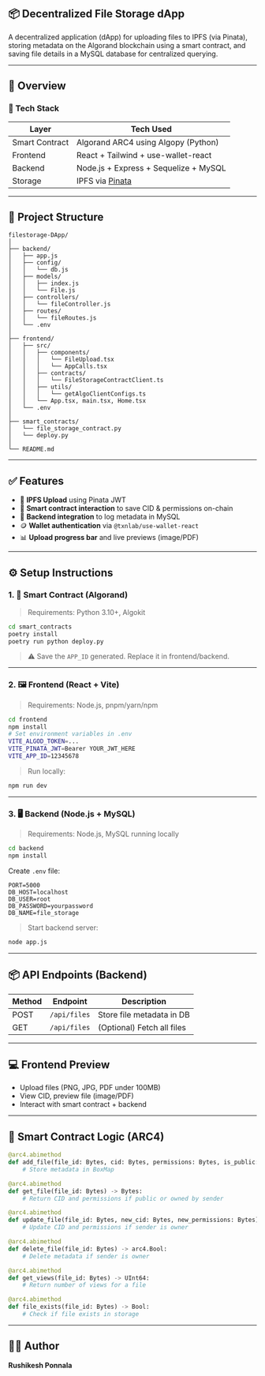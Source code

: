 
## 📦 Decentralized File Storage dApp

A decentralized application (dApp) for uploading files to IPFS (via Pinata), storing metadata on the Algorand blockchain using a smart contract, and saving file details in a MySQL database for centralized querying.

---

## 🧠 Overview

### 🔗 Tech Stack

| Layer         | Tech Used                                       |
|---------------|-------------------------------------------------|
| Smart Contract| Algorand ARC4 using Algopy (Python)             |
| Frontend      | React + Tailwind + use-wallet-react             |
| Backend       | Node.js + Express + Sequelize + MySQL           |
| Storage       | IPFS via [Pinata](https://pinata.cloud)         |

---

## 📁 Project Structure

```
filestorage-DApp/
│
├── backend/
│   ├── app.js
│   ├── config/
│   │   └── db.js
│   ├── models/
│   │   ├── index.js
│   │   └── File.js
│   ├── controllers/
│   │   └── fileController.js
│   ├── routes/
│   │   └── fileRoutes.js
│   └── .env
│
├── frontend/
│   ├── src/
│   │   ├── components/
│   │   │   └── FileUpload.tsx
│   │   │   └── AppCalls.tsx
│   │   ├── contracts/
│   │   │   └── FileStorageContractClient.ts
│   │   ├── utils/
│   │   │   └── getAlgoClientConfigs.ts
│   │   └── App.tsx, main.tsx, Home.tsx
│   └── .env
│
├── smart_contracts/
│   └── file_storage_contract.py
│   └── deploy.py
│
└── README.md
```

---

## ✅ Features

- 🔐 **IPFS Upload** using Pinata JWT
- 📡 **Smart contract interaction** to save CID & permissions on-chain
- 💾 **Backend integration** to log metadata in MySQL
- 🪙 **Wallet authentication** via `@txnlab/use-wallet-react`
- 📊 **Upload progress bar** and live previews (image/PDF)

---

## ⚙️ Setup Instructions

### 1. 📜 Smart Contract (Algorand)

> Requirements: Python 3.10+, Algokit

```bash
cd smart_contracts
poetry install
poetry run python deploy.py
```

> ⚠️ Save the `APP_ID` generated. Replace it in frontend/backend.

---

### 2. 🖼 Frontend (React + Vite)

> Requirements: Node.js, pnpm/yarn/npm

```bash
cd frontend
npm install
# Set environment variables in .env
VITE_ALGOD_TOKEN=...
VITE_PINATA_JWT=Bearer YOUR_JWT_HERE
VITE_APP_ID=12345678
```

> Run locally:

```bash
npm run dev
```

---

### 3. 🖥 Backend (Node.js + MySQL)

> Requirements: Node.js, MySQL running locally

```bash
cd backend
npm install
```

Create `.env` file:

```env
PORT=5000
DB_HOST=localhost
DB_USER=root
DB_PASSWORD=yourpassword
DB_NAME=file_storage
```

> Start backend server:

```bash
node app.js
```

---

## 📦 API Endpoints (Backend)

| Method | Endpoint          | Description                 |
|--------|-------------------|-----------------------------|
| POST   | `/api/files`      | Store file metadata in DB   |
| GET    | `/api/files`      | (Optional) Fetch all files  |

---

## 💻 Frontend Preview

- Upload files (PNG, JPG, PDF under 100MB)
- View CID, preview file (image/PDF)
- Interact with smart contract + backend

---

## 🔐 Smart Contract Logic (ARC4)

```python
@arc4.abimethod
def add_file(file_id: Bytes, cid: Bytes, permissions: Bytes, is_public: Bool) -> arc4.Bool:
    # Store metadata in BoxMap
```
```python
@arc4.abimethod
def get_file(file_id: Bytes) -> Bytes:
    # Return CID and permissions if public or owned by sender
```
```python
@arc4.abimethod
def update_file(file_id: Bytes, new_cid: Bytes, new_permissions: Bytes) -> arc4.Bool:
    # Update CID and permissions if sender is owner
```
```python
@arc4.abimethod
def delete_file(file_id: Bytes) -> arc4.Bool:
    # Delete metadata if sender is owner
```
```python
@arc4.abimethod
def get_views(file_id: Bytes) -> UInt64:
    # Return number of views for a file

```
```python
@arc4.abimethod
def file_exists(file_id: Bytes) -> Bool:
    # Check if file exists in storage

```

---

## 👨‍💻 Author

**Rushikesh Ponnala**
